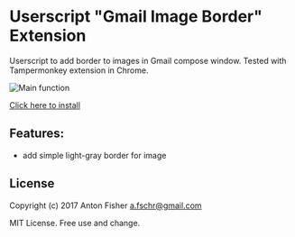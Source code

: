 # Userscript "Gmail Image Border" Extension

Userscript to add border to images in Gmail compose window. Tested with Tampermonkey extension in Chrome.

![Main function](/images/ext-screenshot-640-400.png)

[Click here to install](https://github.com/jonbp/userscript-gmail-image-border/raw/main/userscript-gmail-image-border.user.js)

## Features:

* add simple light-gray border for image

## License

Copyright (c) 2017 Anton Fisher <a.fschr@gmail.com>

MIT License. Free use and change.
